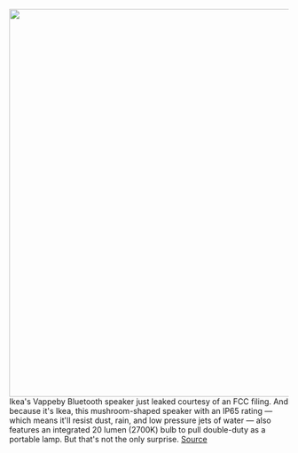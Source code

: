 <img src='https://cdn.vox-cdn.com/thumbor/jiW_7NCEQA3TBKQnw4tqgTXHmQE=/0x0:1666x1090/1200x800/filters:focal(702x599:968x865)/cdn.vox-cdn.com/uploads/chorus_image/image/70009677/1_5_sec.0.png' width='700px' /><br/>
Ikea's Vappeby Bluetooth speaker just leaked courtesy of an FCC filing. And because it's Ikea, this mushroom-shaped speaker with an IP65 rating — which means it'll resist dust, rain, and low pressure jets of water — also features an integrated 20 lumen (2700K) bulb to pull double-duty as a portable lamp. But that's not the only surprise.
<a href='https://www.theverge.com/2021/10/18/22732334/ikea-bluetooth-speaker-lamp-vappeby-outdoor-price-date'> Source <a/>